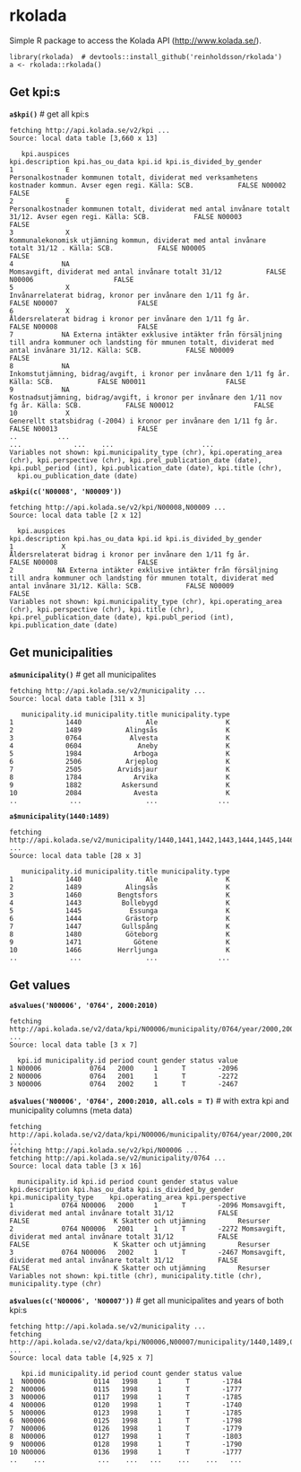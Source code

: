# rkolada

Simple R package to access the Kolada API (http://www.kolada.se/).

    library(rkolada)  # devtools::install_github('reinholdsson/rkolada')
    a <- rkolada::rkolada()

## Get kpi:s

**`a$kpi()`**  # get all kpi:s

    fetching http://api.kolada.se/v2/kpi ...
    Source: local data table [3,660 x 13]
    
       kpi.auspices                                                                                                                                           kpi.description kpi.has_ou_data kpi.id kpi.is_divided_by_gender
    1             E                                             Personalkostnader kommunen totalt, dividerat med verksamhetens kostnader kommun. Avser egen regi. Källa: SCB.           FALSE N00002                    FALSE
    2             E                                                Personalkostnader kommunen totalt, dividerat med antal invånare totalt 31/12. Avser egen regi. Källa: SCB.           FALSE N00003                    FALSE
    3             X                                                               Kommunalekonomisk utjämning kommun, dividerat med antal invånare totalt 31/12 . Källa: SCB.           FALSE N00005                    FALSE
    4            NA                                                                                                     Momsavgift, dividerat med antal invånare totalt 31/12           FALSE N00006                    FALSE
    5             X                                                                                              Invånarrelaterat bidrag, kronor per invånare den 1/11 fg år.           FALSE N00007                    FALSE
    6             X                                                                                              Åldersrelaterat bidrag i kronor per invånare den 1/11 fg år.           FALSE N00008                    FALSE
    7            NA Externa intäkter exklusive intäkter från försäljning till andra kommuner och landsting för mmunen totalt, dividerat med antal invånare 31/12. Källa: SCB.           FALSE N00009                    FALSE
    8            NA                                                                        Inkomstutjämning, bidrag/avgift, i kronor per invånare den 1/11 fg år. Källa: SCB.           FALSE N00011                    FALSE
    9            NA                                                                   Kostnadsutjämning, bidrag/avgift, i kronor per invånare den 1/11 nov fg år. Källa: SCB.           FALSE N00012                    FALSE
    10            X                                                                                       Generellt statsbidrag (-2004) i kronor per invånare den 1/11 fg år.           FALSE N00013                    FALSE
    ..          ...                                                                                                                                                       ...             ...    ...                      ...
    Variables not shown: kpi.municipality_type (chr), kpi.operating_area (chr), kpi.perspective (chr), kpi.prel_publication_date (date), kpi.publ_period (int), kpi.publication_date (date), kpi.title (chr),
      kpi.ou_publication_date (date)
    
**`a$kpi(c('N00008', 'N00009'))`**

    fetching http://api.kolada.se/v2/kpi/N00008,N00009 ...
    Source: local data table [2 x 12]
    
      kpi.auspices                                                                                                                                           kpi.description kpi.has_ou_data kpi.id kpi.is_divided_by_gender
    1            X                                                                                              Åldersrelaterat bidrag i kronor per invånare den 1/11 fg år.           FALSE N00008                    FALSE
    2           NA Externa intäkter exklusive intäkter från försäljning till andra kommuner och landsting för mmunen totalt, dividerat med antal invånare 31/12. Källa: SCB.           FALSE N00009                    FALSE
    Variables not shown: kpi.municipality_type (chr), kpi.operating_area (chr), kpi.perspective (chr), kpi.title (chr), kpi.prel_publication_date (date), kpi.publ_period (int), kpi.publication_date (date)

## Get municipalities

**`a$municipality()`**  # get all municipalites

    fetching http://api.kolada.se/v2/municipality ...
    Source: local data table [311 x 3]
    
       municipality.id municipality.title municipality.type
    1             1440                Ale                 K
    2             1489           Alingsås                 K
    3             0764            Alvesta                 K
    4             0604              Aneby                 K
    5             1984             Arboga                 K
    6             2506           Arjeplog                 K
    7             2505         Arvidsjaur                 K
    8             1784             Arvika                 K
    9             1882          Askersund                 K
    10            2084             Avesta                 K
    ..             ...                ...               ...

**`a$municipality(1440:1489)`**

    fetching http://api.kolada.se/v2/municipality/1440,1441,1442,1443,1444,1445,1446,1447,1448,1449,1450,1451,1452,1453,1454,1455,1456,1457,1458,1459,1460,1461,1462,1463,1464,1465,1466,1467,1468,1469,1470,1471,1472,1473,1474,1475,1476,1477,1478,1479,1480,1481,1482,1483,1484,1485,1486,1487,1488,1489 ...
    Source: local data table [28 x 3]
    
       municipality.id municipality.title municipality.type
    1             1440                Ale                 K
    2             1489           Alingsås                 K
    3             1460         Bengtsfors                 K
    4             1443          Bollebygd                 K
    5             1445            Essunga                 K
    6             1444           Grästorp                 K
    7             1447          Gullspång                 K
    8             1480           Göteborg                 K
    9             1471             Götene                 K
    10            1466         Herrljunga                 K
    ..             ...                ...               ...

## Get values

**`a$values('N00006', '0764', 2000:2010)`**

    fetching http://api.kolada.se/v2/data/kpi/N00006/municipality/0764/year/2000,2001,2002,2003,2004,2005,2006,2007,2008,2009,2010 ...
    Source: local data table [3 x 7]
    
      kpi.id municipality.id period count gender status value
    1 N00006            0764   2000     1      T        -2096
    2 N00006            0764   2001     1      T        -2272
    3 N00006            0764   2002     1      T        -2467

**`a$values('N00006', '0764', 2000:2010, all.cols = T)`**  # with extra kpi and municipality columns (meta data)

    fetching http://api.kolada.se/v2/data/kpi/N00006/municipality/0764/year/2000,2001,2002,2003,2004,2005,2006,2007,2008,2009,2010 ...
    fetching http://api.kolada.se/v2/kpi/N00006 ...
    fetching http://api.kolada.se/v2/municipality/0764 ...
    Source: local data table [3 x 16]
    
      municipality.id kpi.id period count gender status value                                       kpi.description kpi.has_ou_data kpi.is_divided_by_gender kpi.municipality_type    kpi.operating_area kpi.perspective
    1            0764 N00006   2000     1      T        -2096 Momsavgift, dividerat med antal invånare totalt 31/12           FALSE                    FALSE                     K Skatter och utjämning        Resurser
    2            0764 N00006   2001     1      T        -2272 Momsavgift, dividerat med antal invånare totalt 31/12           FALSE                    FALSE                     K Skatter och utjämning        Resurser
    3            0764 N00006   2002     1      T        -2467 Momsavgift, dividerat med antal invånare totalt 31/12           FALSE                    FALSE                     K Skatter och utjämning        Resurser
    Variables not shown: kpi.title (chr), municipality.title (chr), municipality.type (chr)
    
**`a$values(c('N00006', 'N00007'))`**  # get all municipalites and years of both kpi:s

    fetching http://api.kolada.se/v2/municipality ...
    fetching http://api.kolada.se/v2/data/kpi/N00006,N00007/municipality/1440,1489,0764,0604,1984,2506,2505,1784,1882,2084,1460,2326,2403,1260,2582,1443,2183,0885,2081,1490,0127,0560,1272,2305,1231,1278,1438,0162,1862,2425,1730,0125,0686,0862,0381,0484,1285,1445,1982,1382,1499,2080,1782,0562,0482,1763,1439,2026,0662,0461,0617,0980,1764,1444,1447,2523,2180,1480,1471,0643,1783,1861,1961,1380,1761,0136,2583,0331,2083,1283,1466,1497,2104,0126,2184,0860,1315,0305,1863,2361,2280,1401,1293,1284,0821,1266,1267,2510,0023,0123,0680,2514,0880,1446,1082,1883,1080,1780,0483,1715,0513,2584,1276,0330,2282,1290,1781,2309,1881,1384,1960,1482,1261,1983,1381,1282,0010,0020,0021,0006,0008,0003,0017,0005,0007,0004,0022,0019,1860,1814,2029,1441,0761,0186,1494,1462,1885,0580,0781,2161,1864,1262,2085,2580,1281,2481,1484,1280,2023,2418,1493,1463,0767,1461,0586,2062,0583,0642,1430,1762,1481,0861,0840,0182,1884,1962,2132,2401,0025,0581,0188,2417,0881,0140,0480,0192,0682,2101,1060,2034,1421,1273,0882,2121,0481,2521,1402,1275,2581,2303,0009,0013,0012,2409,1081,2031,1981,0128,2181,0191,1291,1265,1495,2482,1904,1264,1496,2061,2283,0163,0184,2422,1427,1230,1415,0180,0001,1760,2421,0486,1486,2313,0183,2281,1766,1907,1214,1263,1465,1785,2082,0684,2182,0582,0181,1083,1435,1472,1498,0360,2262,0763,1419,1270,1737,0834,1452,0687,1287,1488,0488,0138,0160,1473,1485,1491,2480,0114,0139,0380,0760,0584,0665,0563,0115,2021,1470,1383,0187,1233,0685,2462,0884,2404,0428,1442,1487,2460,0120,0683,0024,0883,1980,0014,0780,0512,1286,1492,2260,2321,1765,2463,1277,0561,0765,2039,0319,2560,1292,1407,0509,1880,0018,1257,2284,2380,0117,0382,1256,2513,2518/year/1970,1971,1972,1973,1974,1975,1976,1977,1978,1979,1980,1981,1982,1983,1984,1985,1986,1987,1988,1989,1990,1991,1992,1993,1994,1995,1996,1997,1998,1999,2000,2001,2002,2003,2004,2005,2006,2007,2008,2009,2010,2011,2012,2013,2014,2015 ...
    Source: local data table [4,925 x 7]
    
       kpi.id municipality.id period count gender status value
    1  N00006            0114   1998     1      T        -1784
    2  N00006            0115   1998     1      T        -1777
    3  N00006            0117   1998     1      T        -1785
    4  N00006            0120   1998     1      T        -1740
    5  N00006            0123   1998     1      T        -1785
    6  N00006            0125   1998     1      T        -1798
    7  N00006            0126   1998     1      T        -1779
    8  N00006            0127   1998     1      T        -1803
    9  N00006            0128   1998     1      T        -1790
    10 N00006            0136   1998     1      T        -1777
    ..    ...             ...    ...   ...    ...    ...   ...
